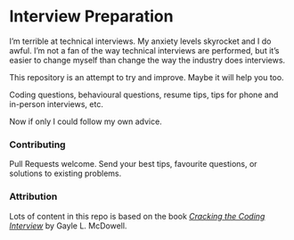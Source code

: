 # Interview Preparation

I’m terrible at technical interviews. My anxiety levels skyrocket and I do awful. I’m not a fan of the way technical interviews are performed, but it’s easier to change myself than change the way the industry does interviews.

This repository is an attempt to try and improve. Maybe it will help you too.

Coding questions, behavioural questions, resume tips, tips for phone and in-person interviews, etc.

Now if only I could follow my own advice.

### Contributing

Pull Requests welcome. Send your best tips, favourite questions, or solutions to existing problems.

### Attribution

Lots of content in this repo is based on the book [_Cracking the Coding Interview_](http://www.amazon.com/Cracking-Coding-Interview-Programming-Questions/dp/098478280X) by Gayle L. McDowell.
